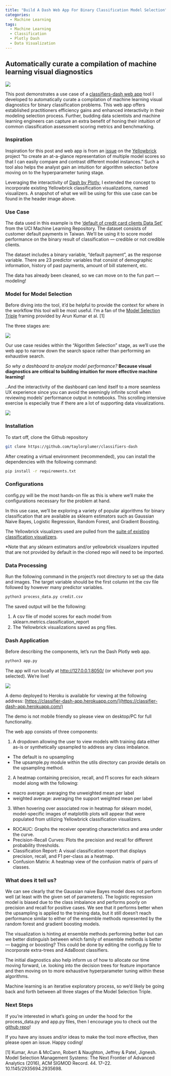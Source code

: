 ```yaml
---
title: "Build A Dash Web App For Binary Classification Model Selection"
categories:
  - Machine Learning
tags:
  - Machine Learning
  - Classification
  - Plotly Dash
  - Data Visualization
---
```


## Automatically curate a compilation of machine learning visual diagnostics

![]( https://miro.medium.com/max/700/0*kn1FOoxVrXmoGQuW )

This post demonstrates a use case of a [classifiers-dash web app](https://github.com/taylorplumer/classifiers-dash) tool I developed to automatically curate a compilation of machine learning visual diagnostics for binary classification problems. This web app offers established practitioners efficiency gains and enhanced interactivity in their modeling selection process. Further, budding data scientists and machine learning engineers can capture an extra benefit of honing their intuition of common classification assessment scoring metrics and benchmarking.

### Inspiration
Inspiration for this post and web app is from an [issue](https://github.com/DistrictDataLabs/yellowbrick/issues/1044) on the [Yellowbrick](https://www.scikit-yb.org/en/latest/) project “to create an at-a-glance representation of multiple model scores so that I can easily compare and contrast different model instances.” Such a tool also helps the analyst gain an intuition for algorithm selection before moving on to the hyperparameter tuning stage.

Leveraging the interactivity of [Dash by Plotly](https://plotly.com/dash/), I extended the concept to incorporate existing Yellowbrick classification visualizations, named visualizers. A snapshot of what we will be using for this use case can be found in the header image above.

### Use Case
The data used in this example is the [‘default of credit card clients Data Set’](http://archive.ics.uci.edu/ml/datasets/default+of+credit+card+clients) from the UCI Machine Learning Repository. The dataset consists of customer default payments in Taiwan. We’ll be using it to score model performance on the binary result of classification — credible or not credible clients.

The dataset includes a binary variable, “default payment”, as the response variable. There are 23 predictor variables that consist of demographic information, history of past payments, amount of bill statement, etc.

The data has already been cleaned, so we can move on to the fun part — modeling!

### Model for Model Selection
Before diving into the tool, it’d be helpful to provide the context for where in the workflow this tool will be most useful. I’m a fan of the [Model Selection Triple](http://pages.cs.wisc.edu/~arun/vision/SIGMODRecord15.pdf) framing provided by Arun Kumar et al. [1]

The three stages are:

![]( https://miro.medium.com/max/700/0*rbBi4DTSUJGpoAQD )

Our use case resides within the “Algorithm Selection” stage, as we’ll use the web app to narrow down the search space rather than performing an exhaustive search.

*So why a dashboard to analyze model performance?* **Because visual diagnostics are critical to building intuition for more effective machine learning!**

..And the interactivity of the dashboard can lend itself to a more seamless UX experience since you can avoid the seemingly infinite scroll when reviewing models’ performance output in notebooks. This scrolling intensive exercise is especially true if there are a lot of supporting data visualizations.

![]( https://media.giphy.com/media/TLhMr2OhVBJtuw2JSG/giphy.gif )

### Installation
To start off, clone the Github repository

```bash
git clone https://github.com/taylorplumer/classifiers-dash
```

After creating a virtual environment (recommended), you can install the dependencies with the following command:

```bash
pip install -r requirements.txt
```

### Configurations
config.py will be the most hands-on file as this is where we’ll make the configurations necessary for the problem at hand.

In this use case, we’ll be exploring a variety of popular algorithms for binary classification that are available as sklearn estimators such as Gaussian Naive Bayes, Logistic Regression, Random Forest, and Gradient Boosting.

The Yellowbrick visualizers used are pulled from the [suite of existing classification visualizers](https://www.scikit-yb.org/en/latest/api/classifier/).

<script src="https://gist.github.com/taylorplumer/2b9e18cac895e449ae16bc23a6a33088.js"></script>

*Note that any sklearn estimators and/or yellowbrick visualizers inputted that are not provided by default in the cloned repo will need to be imported.

### Data Processing
Run the following command in the project’s root directory to set up the data and images. The target variable should be the first column int the csv file followed by however many predictor variables.

```bash
python3 process_data.py credit.csv
```

The saved output will be the following:

1. A csv file of model scores for each model from sklearn.metrics.classification_report
2. The Yellowbrick visualizations saved as png files.

### Dash Application
Before describing the components, let’s run the Dash Plotly web app.

```bash
python3 app.py
```

The app will run locally at http://127.0.0.1:8050/ (or whichever port you selected). We’re live!

![]( https://media.giphy.com/media/St36JtsXpKK3kOQ43E/giphy.gif )

A demo deployed to Heroku is available for viewing at the following address: [https://classifier-dash-app.herokuapp.com/](https://classifier-dash-app.herokuapp.com/)

The demo is not mobile friendly so please view on desktop/PC for full functionality.

The web app consists of three components:

1. A dropdown allowing the user to view models with training data either as-is or synthetically upsampled to address any class imbalance.
- The default is no upsampling
- The upsample.py module within the utils directory can provide details on the upsampling method.
2. A heatmap containing precision, recall, and f1 scores for each sklearn model along with the following:
- macro average: averaging the unweighted mean per label
- weighted average: averaging the support weighted mean per label
3. When hovering over associated row in heatmap for sklearn model, model-specific images of matplotlib plots will appear that were populated from utilizing Yellowbrick classification visualizers.
- ROCAUC: Graphs the receiver operating characteristics and area under the curve.
- Precision-Recall Curves: Plots the precision and recall for different probability thresholds.
- Classification Report: A visual classification report that displays precision, recall, and F1 per-class as a heatmap.
- Confusion Matrix: A heatmap view of the confusion matrix of pairs of classes.

### What does it tell us?
We can see clearly that the Gaussian naive Bayes model does not perform well (at least with the given set of parameters). The logistic regression model is biased due to the class imbalance and performs poorly on precision and recall for positive cases. We see that it performs better when the upsampling is applied to the training data, but it still doesn’t reach performance similar to either of the ensemble methods represented by the random forest and gradient boosting models.

The visualization is hinting at ensemble methods performing better but can we better distinguish between which family of ensemble methods is better — bagging or boosting? This could be done by editing the config.py file to incorporate extra-trees and AdaBoost classifiers.

The initial diagnostics also help inform us of how to allocate our time moving forward, i.e. looking into the decision trees for feature importance and then moving on to more exhaustive hyperparameter tuning within these algorithms.

Machine learning is an iterative exploratory process, so we’d likely be going back and forth between all three stages of the Model Selection Triple.

### Next Steps
If you’re interested in what’s going on under the hood for the process_data.py and app.py files, then I encourage you to check out the [github repo](https://github.com/taylorplumer/classifiers-dash)!

If you have any issues and/or ideas to make the tool more effective, then please open an issue. Happy coding!

[1] Kumar, Arun & McCann, Robert & Naughton, Jeffrey & Patel, Jignesh. Model Selection Management Systems: The Next Frontier of Advanced Analytics (2016), ACM SIGMOD Record. 44. 17–22. 10.1145/2935694.2935698.
